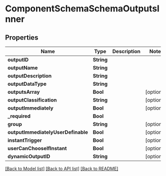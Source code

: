 # ComponentSchemaSchemaOutputsInner

## Properties
Name | Type | Description | Notes
------------ | ------------- | ------------- | -------------
**outputID** | **String** |  | 
**outputName** | **String** |  | 
**outputDescription** | **String** |  | 
**outputDataType** | **String** |  | 
**outputsArray** | **Bool** |  | [optional] 
**outputClassification** | **String** |  | [optional] 
**outputImmediately** | **Bool** |  | [optional] 
**_required** | **Bool** |  | 
**group** | **String** |  | [optional] 
**outputImmediatelyUserDefinable** | **Bool** |  | [optional] 
**instantTrigger** | **Bool** |  | [optional] 
**userCanChooseIfInstant** | **Bool** |  | [optional] 
**dynamicOutputID** | **String** |  | [optional] 

[[Back to Model list]](../README.md#documentation-for-models) [[Back to API list]](../README.md#documentation-for-api-endpoints) [[Back to README]](../README.md)


